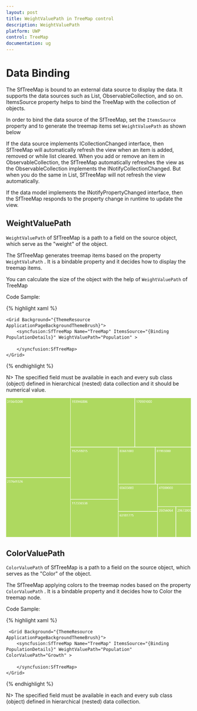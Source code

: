 ```yaml
---
layout: post
title: WeightValuePath in TreeMap control
description: WeightValuePath
platform: UWP
control: TreeMap
documentation: ug
---
```


# Data Binding

The SfTreeMap is bound to an external data source to display the data. It supports the data sources such as List, ObservableCollection, and so on. ItemsSource property helps to bind the TreeMap with the collection of objects.

In order to bind the data source of the SfTreeMap, set the `ItemsSource` property and to generate the treemap items set `WeightValuePath` as shown below

If the data source implements ICollectionChanged interface, then SfTreeMap will automatically refresh the view when an item is added, removed or while list cleared. When you add or remove an item in ObservableCollection, the SfTreeMap automatically refreshes the view as the ObservableCollection implements the INotifyCollectionChanged. But when you do the same in List, SfTreeMap will not refresh the view automatically.

If the data model implements the INotifyPropertyChanged interface, then the SfTreeMap responds to the property change in runtime to update the view. 

## WeightValuePath

`WeightValuePath` of SfTreeMap is a path to a field on the source object, which serve as the "weight" of the object.

The SfTreeMap generates treemap items based on the property `WeightValuPath` . It is a bindable property and it decides how to display the treemap items.

You can calculate the size of the object with the help of `WeightValuePath` of TreeMap 

Code Sample:

{% highlight xaml %}

    <Grid Background="{ThemeResource ApplicationPageBackgroundThemeBrush}">
        <syncfusion:SfTreeMap Name="TreeMap" ItemsSource="{Binding PopulationDetails}" WeightValuePath="Population" >

        </syncfusion:SfTreeMap>
    </Grid>

{% endhighlight %}

N>  The specified field must be available in each and every sub class (object) defined in hierarchical (nested) data collection and it should be numerical value.

![](GettingStarted_images/treemapimage.png)


## ColorValuePath

`ColorValuePath` of SfTreeMap is a path to a field on the source object, which serves as the "Color" of the object.

The SfTreeMap applying colors to the treemap nodes based on the property `ColorValuePath` . It is a bindable property and it decides how to Color the treemap node.


Code Sample:

{% highlight xaml %}

     <Grid Background="{ThemeResource ApplicationPageBackgroundThemeBrush}">
        <syncfusion:SfTreeMap Name="TreeMap" ItemsSource="{Binding PopulationDetails}" WeightValuePath="Population" ColorValuePath="Growth" >

        </syncfusion:SfTreeMap>
    </Grid>

{% endhighlight %}

N>  The specified field must be available in each and every sub class (object) defined in hierarchical (nested) data collection.

